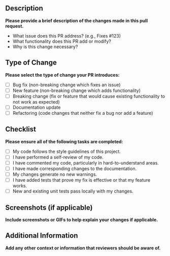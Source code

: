 ## Description

**Please provide a brief description of the changes made in this pull request.**

- What issue does this PR address? (e.g., Fixes #123)
- What functionality does this PR add or modify?
- Why is this change necessary?

## Type of Change

**Please select the type of change your PR introduces:**

- [ ] Bug fix (non-breaking change which fixes an issue)
- [ ] New feature (non-breaking change which adds functionality)
- [ ] Breaking change (fix or feature that would cause existing functionality to not work as expected)
- [ ] Documentation update
- [ ] Refactoring (code changes that neither fix a bug nor add a feature)

## Checklist

**Please ensure all of the following tasks are completed:**

- [ ] My code follows the style guidelines of this project.
- [ ] I have performed a self-review of my code.
- [ ] I have commented my code, particularly in hard-to-understand areas.
- [ ] I have made corresponding changes to the documentation.
- [ ] My changes generate no new warnings.
- [ ] I have added tests that prove my fix is effective or that my feature works.
- [ ] New and existing unit tests pass locally with my changes.

## Screenshots (if applicable)

**Include screenshots or GIFs to help explain your changes if applicable.**

## Additional Information

**Add any other context or information that reviewers should be aware of.**
